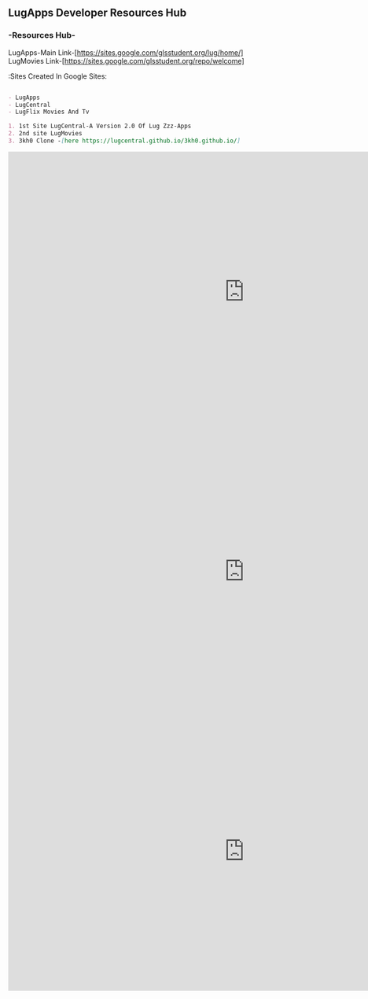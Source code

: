 ## LugApps Developer Resources Hub ##


### -Resources Hub-
LugApps-Main Link-[https://sites.google.com/glsstudent.org/lug/home/]
LugMovies Link-[https://sites.google.com/glsstudent.org/repo/welcome]

:Sites Created In Google Sites:


```markdown

- LugApps
- LugCentral
- LugFlix Movies And Tv

1. 1st Site LugCentral-A Version 2.0 Of Lug Zzz-Apps
2. 2nd site LugMovies
3. 3kh0 Clone -[here https://lugcentral.github.io/3kh0.github.io/]

```



<iframe src="https://docs.google.com/presentation/d/e/2PACX-1vQEw3lZHq_sSUmJJrcGwCNVMNZr1QnxIuNDdFZiXQVPA9n8oBmdQ3-UCZVw7KcGqPwR3CbqtlxknJHb/embed?start=false&loop=false&delayms=3000" frameborder="0" width="960" height="569" allowfullscreen="true" mozallowfullscreen="true" webkitallowfullscreen="true"></iframe> 

<iframe src="https://advanced-channeler.02.gz-associates.com/?t=tam-color-tunnel" frameborder="0" width="960" height="569" allowfullscreen="true" mozallowfullscreen="true" webkitallowfullscreen="true"></iframe> 


<iframe src="https://s.yimg.com/ny/api/res/1.2/lgQqGhS2ROZgsCDpZyUFrQ--/YXBwaWQ9aGlnaGxhbmRlcjt3PTcwNTtoPTEwNTg7Y2Y9d2VicA--/https://s.yimg.com/uu/api/res/1.2/RZo851Ln.BF1rOIxUA2KeQ--~B/aD02Mzg7dz00MjU7YXBwaWQ9eXRhY2h5b24-/http://media.zenfs.com/en-us/homerun/etonline.tv/e7055e727200884a8a6d86a25e5b68f7" frameborder="0" width="960" height="569" allowfullscreen="true" mozallowfullscreen="true" webkitallowfullscreen="true"></iframe>
